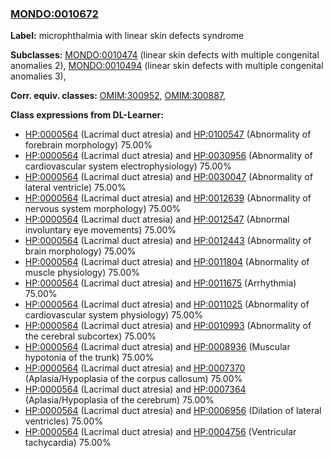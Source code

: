 
### [MONDO:0010672](http://purl.obolibrary.org/obo/MONDO_0010672)
**Label:** microphthalmia with linear skin defects syndrome

**Subclasses:** [MONDO:0010474](http://purl.obolibrary.org/obo/MONDO_0010474) (linear skin defects with multiple congenital anomalies 2), [MONDO:0010494](http://purl.obolibrary.org/obo/MONDO_0010494) (linear skin defects with multiple congenital anomalies 3), 

**Corr. equiv. classes:** [OMIM:300952](http://purl.obolibrary.org/obo/OMIM_300952), [OMIM:300887](http://purl.obolibrary.org/obo/OMIM_300887), 

**Class expressions from DL-Learner:**

- [HP:0000564](http://purl.obolibrary.org/obo/HP_0000564) (Lacrimal duct atresia) and [HP:0100547](http://purl.obolibrary.org/obo/HP_0100547) (Abnormality of forebrain morphology) 75.00%
- [HP:0000564](http://purl.obolibrary.org/obo/HP_0000564) (Lacrimal duct atresia) and [HP:0030956](http://purl.obolibrary.org/obo/HP_0030956) (Abnormality of cardiovascular system electrophysiology) 75.00%
- [HP:0000564](http://purl.obolibrary.org/obo/HP_0000564) (Lacrimal duct atresia) and [HP:0030047](http://purl.obolibrary.org/obo/HP_0030047) (Abnormality of lateral ventricle) 75.00%
- [HP:0000564](http://purl.obolibrary.org/obo/HP_0000564) (Lacrimal duct atresia) and [HP:0012639](http://purl.obolibrary.org/obo/HP_0012639) (Abnormality of nervous system morphology) 75.00%
- [HP:0000564](http://purl.obolibrary.org/obo/HP_0000564) (Lacrimal duct atresia) and [HP:0012547](http://purl.obolibrary.org/obo/HP_0012547) (Abnormal involuntary eye movements) 75.00%
- [HP:0000564](http://purl.obolibrary.org/obo/HP_0000564) (Lacrimal duct atresia) and [HP:0012443](http://purl.obolibrary.org/obo/HP_0012443) (Abnormality of brain morphology) 75.00%
- [HP:0000564](http://purl.obolibrary.org/obo/HP_0000564) (Lacrimal duct atresia) and [HP:0011804](http://purl.obolibrary.org/obo/HP_0011804) (Abnormality of muscle physiology) 75.00%
- [HP:0000564](http://purl.obolibrary.org/obo/HP_0000564) (Lacrimal duct atresia) and [HP:0011675](http://purl.obolibrary.org/obo/HP_0011675) (Arrhythmia) 75.00%
- [HP:0000564](http://purl.obolibrary.org/obo/HP_0000564) (Lacrimal duct atresia) and [HP:0011025](http://purl.obolibrary.org/obo/HP_0011025) (Abnormality of cardiovascular system physiology) 75.00%
- [HP:0000564](http://purl.obolibrary.org/obo/HP_0000564) (Lacrimal duct atresia) and [HP:0010993](http://purl.obolibrary.org/obo/HP_0010993) (Abnormality of the cerebral subcortex) 75.00%
- [HP:0000564](http://purl.obolibrary.org/obo/HP_0000564) (Lacrimal duct atresia) and [HP:0008936](http://purl.obolibrary.org/obo/HP_0008936) (Muscular hypotonia of the trunk) 75.00%
- [HP:0000564](http://purl.obolibrary.org/obo/HP_0000564) (Lacrimal duct atresia) and [HP:0007370](http://purl.obolibrary.org/obo/HP_0007370) (Aplasia/Hypoplasia of the corpus callosum) 75.00%
- [HP:0000564](http://purl.obolibrary.org/obo/HP_0000564) (Lacrimal duct atresia) and [HP:0007364](http://purl.obolibrary.org/obo/HP_0007364) (Aplasia/Hypoplasia of the cerebrum) 75.00%
- [HP:0000564](http://purl.obolibrary.org/obo/HP_0000564) (Lacrimal duct atresia) and [HP:0006956](http://purl.obolibrary.org/obo/HP_0006956) (Dilation of lateral ventricles) 75.00%
- [HP:0000564](http://purl.obolibrary.org/obo/HP_0000564) (Lacrimal duct atresia) and [HP:0004756](http://purl.obolibrary.org/obo/HP_0004756) (Ventricular tachycardia) 75.00%


